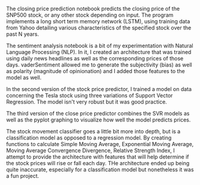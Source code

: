 The closing price prediction notebook predicts the closing price of the SNP500 stock, or any other stock depending on input. The program implements a long short term memory network (LSTM), using training data from Yahoo detailing various characteristics of the specified stock over the past N years.

The sentiment analysis notebook is a bit of my experimentation with Natural Language Processing (NLP). In it, I created an architecture that was trained using daily news headlines as well as the corresponding prices of those days. vaderSentiment allowed me to generate the subjectivity (bias) as well as polarity (magnitude of opinionation) and I added those features to the model as well.

In the second version of the stock price predictor, I trained a model on data concerning the Tesla stock using three variations of Support Vector Regression. The model isn't very robust but it was good practice.

The third version of the close price predictor combines the SVR models as well as the pyplot graphing to visualize how well the model predicts prices. 

The stock movement classifier goes a little bit more into depth, but is a classification model as opposed to a regression model. By creating functions to calculate Simple Moving Average, Exponential Moving Average, Moving Average Convergence Divergence, Relative Strength Index, I attempt to provide the architecture with features that will help determine if the stock prices will rise or fall each day. THe architecture ended up being quite inaccurate, especially for a classification model but nonetheless it was a fun project.
